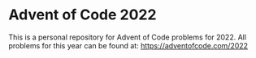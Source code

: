 # Advent of Code 2022
This is a personal repository for Advent of Code problems for 2022. All problems for this year can be found at:
https://adventofcode.com/2022
